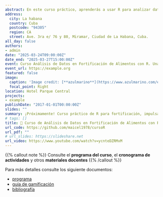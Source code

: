 ```yaml
---
abstract: En este curso práctico, aprenderás a usar R para analizar datos de fortificación de alimentos, retomando el espíritu colaborativo del taller de noviembre de 2024. Exploraremos cómo R puede transformar datos de consumo, producción y laboratorio en información valiosa para mejorar la nutrición en Cuba, involucrando a la ciencia, la industria y las políticas públicas. Al finalizar, podrás aplicar estas habilidades a tus propios proyectos de fortificación
address:
  city: La habana
  country: Cuba
  postcode: "94305"
  region: CA
  street: Ave. 3ra e/ 76 y 80, Miramar, Ciudad de La Habana, Cuba.
all_day: false
authors:
- admin
date: "2025-03-24T09:00:00Z"
date_end: "2025-03-27T15:00:00Z"
event: Curso Análisis de Datos en Fortificación de Alimentos con R. Una Introducción Práctica
event_url: https://example.org
featured: false
image:
  caption: 'Image credit: [**azulmarino**](https://www.azulmarino.com/es-es/hotel/melia-habana)'
  focal_point: Right
location: Hotel Parque Central 
projects:
- example
publishDate: "2017-01-01T00:00:00Z"
slides: ""
summary: ¡Próximamente! Curso práctico de R para fortificación, impulsado por el taller de noviembre 2024.
# tags: []
title: 👋 Curso de Análisis de Datos en Fortificación de Alimentos con R. Una Introducción Práctica
url_code: https://github.com/maicel1978/cursoR
url_pdf: ""
# url_slides: https://slideshare.net
url_video: https://www.youtube.com/watch?v=ycnteDZRMxM
---
```


{{% callout note %}}
Consulte el **programa del curso**, el **cronograma de actividades** y otros **materiales docentes** 
{{% /callout %}}

Para más detalles consulte los siguiente documentos:

- [programa](https://ia600808.us.archive.org/23/items/programa_curso_fotificacion/programa_curso_fotificacion.pdf)
- [guía de gamificación](https://ia600807.us.archive.org/6/items/guia_gamificacion/guia_gamificacion.pdf)
- [bibliografía](https://es.r4ds.hadley.nz/)

